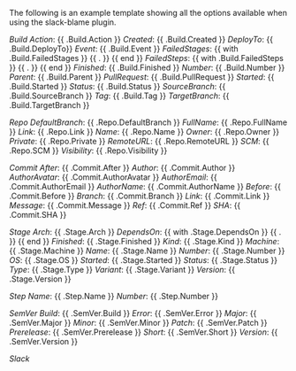The following is an example template showing all the options available when
using the slack-blame plugin.

*Build*
  _Action_: {{ .Build.Action }}
  _Created_: {{ .Build.Created }}
  _DeployTo_: {{ .Build.DeployTo}}
  _Event_: {{ .Build.Event }}
  _FailedStages_:
  {{ with .Build.FailedStages }}
    {{ . }}
  {{ end }}
  _FailedSteps_:
  {{ with .Build.FailedSteps }}
    {{ . }}
  {{ end }}
  _Finished_: {{ .Build.Finished }}
  _Number_: {{ .Build.Number }}
  _Parent_: {{ .Build.Parent }}
  _PullRequest_: {{ .Build.PullRequest }}
  _Started_: {{ .Build.Started }}
  _Status_: {{ .Build.Status }}
  _SourceBranch_: {{ .Build.SourceBranch }}
  _Tag_: {{ .Build.Tag }}
  _TargetBranch_: {{ .Build.TargetBranch }}

*Repo*
  _DefaultBranch_: {{ .Repo.DefaultBranch }}
  _FullName_: {{ .Repo.FullName }}
  _Link_: {{ .Repo.Link }}
  _Name_: {{ .Repo.Name }}
  _Owner_: {{ .Repo.Owner }}
  _Private_: {{ .Repo.Private }}
  _RemoteURL_: {{ .Repo.RemoteURL }}
  _SCM_: {{ .Repo.SCM }}
  _Visibility_: {{ .Repo.Visibility }}

*Commit*
  _After_: {{ .Commit.After }}
  _Author_: {{ .Commit.Author }}
  _AuthorAvatar_: {{ .Commit.AuthorAvatar }}
  _AuthorEmail_: {{ .Commit.AuthorEmail }}
  _AuthorName_: {{ .Commit.AuthorName }}
  _Before_: {{ .Commit.Before }}
  _Branch_: {{ .Commit.Branch }}
  _Link_: {{ .Commit.Link }}
  _Message_: {{ .Commit.Message }}
  _Ref_: {{ .Commit.Ref }}
  _SHA_: {{ .Commit.SHA }}

*Stage*
  _Arch_: {{ .Stage.Arch }}
  _DependsOn_:
  {{ with .Stage.DependsOn }}
    {{ . }}
  {{ end }}
  _Finished_: {{ .Stage.Finished }}
  _Kind_: {{ .Stage.Kind }}
  _Machine_: {{ .Stage.Machine }}
  _Name_: {{ .Stage.Name }}
  _Number_: {{ .Stage.Number }}
  _OS_: {{ .Stage.OS }}
  _Started_: {{ .Stage.Started }}
  _Status_: {{ .Stage.Status }}
  _Type_: {{ .Stage.Type }}
  _Variant_: {{ .Stage.Variant }}
  _Version_: {{ .Stage.Version }}

*Step*
  _Name_: {{ .Step.Name }}
  _Number_: {{ .Step.Number }}

*SemVer*
  _Build_: {{ .SemVer.Build }}
  _Error_: {{ .SemVer.Error }}
  _Major_: {{ .SemVer.Major }}
  _Minor_: {{ .SemVer.Minor }}
  _Patch_: {{ .SemVer.Patch }}
  _Prerelease_: {{ .SemVer.Prerelease }}
  _Short_: {{ .SemVer.Short }}
  _Version_: {{ .SemVer.Version }}

*Slack*

